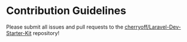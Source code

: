 # Contribution Guidelines

Please submit all issues and pull requests to the [cherryoff/Laravel-Dev-Starter-Kit](http://github.com/cherryoff/Laravel-Dev-Starter-Kit) repository!
